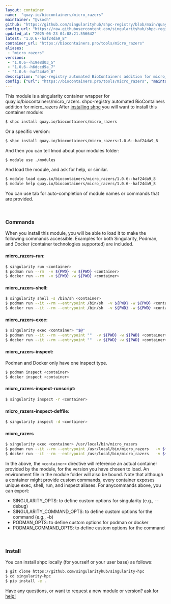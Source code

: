 ```yaml
---
layout: container
name:  "quay.io/biocontainers/micro_razers"
maintainer: "@vsoch"
github: "https://github.com/singularityhub/shpc-registry/blob/main/quay.io/biocontainers/micro_razers/container.yaml"
config_url: "https://raw.githubusercontent.com/singularityhub/shpc-registry/main/quay.io/biocontainers/micro_razers/container.yaml"
updated_at: "2025-06-23 04:08:21.556642"
latest: "1.0.6--haf24da9_8"
container_url: "https://biocontainers.pro/tools/micro_razers"
aliases:
 - "micro_razers"
versions:
 - "1.0.6--h19e8d03_5"
 - "1.0.6--h6dccd9a_7"
 - "1.0.6--haf24da9_8"
description: "shpc-registry automated BioContainers addition for micro_razers"
config: {"url": "https://biocontainers.pro/tools/micro_razers", "maintainer": "@vsoch", "description": "shpc-registry automated BioContainers addition for micro_razers", "latest": {"1.0.6--haf24da9_8": "sha256:c034cb7f2bf115a177bd6638446259175e7220c13e0dd342b150d8aae60e772a"}, "tags": {"1.0.6--h19e8d03_5": "sha256:6b722f7caeadfedb9649b97cf68f519bb9f2af4974a83e2c917cef72d2b97851", "1.0.6--h6dccd9a_7": "sha256:d9707b9769187165acc3f51a8ff0f401817f332af5d8e91daaec3274022cc7b2", "1.0.6--haf24da9_8": "sha256:c034cb7f2bf115a177bd6638446259175e7220c13e0dd342b150d8aae60e772a"}, "docker": "quay.io/biocontainers/micro_razers", "aliases": {"micro_razers": "/usr/local/bin/micro_razers"}}
---
```


This module is a singularity container wrapper for quay.io/biocontainers/micro_razers.
shpc-registry automated BioContainers addition for micro_razers
After [installing shpc](#install) you will want to install this container module:


```bash
$ shpc install quay.io/biocontainers/micro_razers
```

Or a specific version:

```bash
$ shpc install quay.io/biocontainers/micro_razers:1.0.6--haf24da9_8
```

And then you can tell lmod about your modules folder:

```bash
$ module use ./modules
```

And load the module, and ask for help, or similar.

```bash
$ module load quay.io/biocontainers/micro_razers/1.0.6--haf24da9_8
$ module help quay.io/biocontainers/micro_razers/1.0.6--haf24da9_8
```

You can use tab for auto-completion of module names or commands that are provided.

<br>

### Commands

When you install this module, you will be able to load it to make the following commands accessible.
Examples for both Singularity, Podman, and Docker (container technologies supported) are included.

#### micro_razers-run:

```bash
$ singularity run <container>
$ podman run --rm  -v ${PWD} -w ${PWD} <container>
$ docker run --rm  -v ${PWD} -w ${PWD} <container>
```

#### micro_razers-shell:

```bash
$ singularity shell -s /bin/sh <container>
$ podman run --it --rm --entrypoint /bin/sh  -v ${PWD} -w ${PWD} <container>
$ docker run --it --rm --entrypoint /bin/sh  -v ${PWD} -w ${PWD} <container>
```

#### micro_razers-exec:

```bash
$ singularity exec <container> "$@"
$ podman run --it --rm --entrypoint ""  -v ${PWD} -w ${PWD} <container> "$@"
$ docker run --it --rm --entrypoint ""  -v ${PWD} -w ${PWD} <container> "$@"
```

#### micro_razers-inspect:

Podman and Docker only have one inspect type.

```bash
$ podman inspect <container>
$ docker inspect <container>
```

#### micro_razers-inspect-runscript:

```bash
$ singularity inspect -r <container>
```

#### micro_razers-inspect-deffile:

```bash
$ singularity inspect -d <container>
```


#### micro_razers

```bash
$ singularity exec <container> /usr/local/bin/micro_razers
$ podman run --it --rm --entrypoint /usr/local/bin/micro_razers   -v ${PWD} -w ${PWD} <container> -c " $@"
$ docker run --it --rm --entrypoint /usr/local/bin/micro_razers   -v ${PWD} -w ${PWD} <container> -c " $@"
```



In the above, the `<container>` directive will reference an actual container provided
by the module, for the version you have chosen to load. An environment file in the
module folder will also be bound. Note that although a container
might provide custom commands, every container exposes unique exec, shell, run, and
inspect aliases. For anycommands above, you can export:

 - SINGULARITY_OPTS: to define custom options for singularity (e.g., --debug)
 - SINGULARITY_COMMAND_OPTS: to define custom options for the command (e.g., -b)
 - PODMAN_OPTS: to define custom options for podman or docker
 - PODMAN_COMMAND_OPTS: to define custom options for the command

<br>

### Install

You can install shpc locally (for yourself or your user base) as follows:

```bash
$ git clone https://github.com/singularityhub/singularity-hpc
$ cd singularity-hpc
$ pip install -e .
```

Have any questions, or want to request a new module or version? [ask for help!](https://github.com/singularityhub/singularity-hpc/issues)